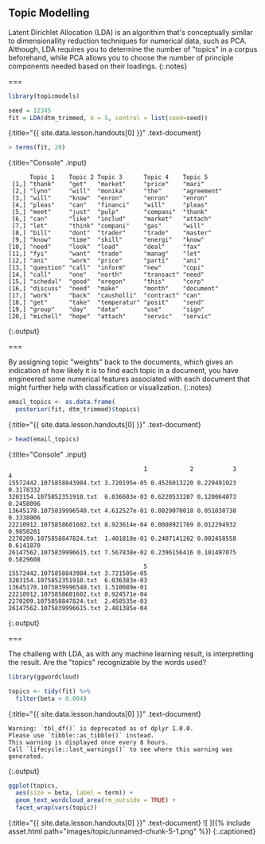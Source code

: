 ---
---

## Topic Modelling

Latent Dirichlet Allocation (LDA) is an algorithim that's conceptually similar
to dimensionallity reduction techniques for numerical data, such as PCA.
Although, LDA requires you to determine the number of "topics" in a corpus
beforehand, while PCA allows you to choose the number of principle components
needed based on their loadings.
{:.notes}

===



~~~r
library(topicmodels)

seed = 12345
fit = LDA(dtm_trimmed, k = 5, control = list(seed=seed))
~~~
{:title="{{ site.data.lesson.handouts[0] }}" .text-document}




~~~r
> terms(fit, 20)
~~~
{:title="Console" .input}


~~~
      Topic 1    Topic 2 Topic 3      Topic 4    Topic 5    
 [1,] "thank"    "get"   "market"     "price"    "mari"     
 [2,] "lynn"     "will"  "monika"     "the"      "agreement"
 [3,] "will"     "know"  "enron"      "enron"    "enron"    
 [4,] "pleas"    "can"   "financi"    "will"     "pleas"    
 [5,] "meet"     "just"  "pulp"       "compani"  "thank"    
 [6,] "can"      "like"  "includ"     "market"   "attach"   
 [7,] "let"      "think" "compani"    "gas"      "will"     
 [8,] "bill"     "dont"  "trader"     "trade"    "master"   
 [9,] "know"     "time"  "skill"      "energi"   "know"     
[10,] "need"     "look"  "load"       "deal"     "fax"      
[11,] "fyi"      "want"  "trade"      "manag"    "let"      
[12,] "ani"      "work"  "price"      "parti"    "ani"      
[13,] "question" "call"  "inform"     "new"      "copi"     
[14,] "call"     "one"   "north"      "transact" "need"     
[15,] "schedul"  "good"  "oregon"     "this"     "corp"     
[16,] "discuss"  "need"  "make"       "month"    "document" 
[17,] "work"     "back"  "causholli"  "contract" "can"      
[18,] "get"      "take"  "temperatur" "posit"    "send"     
[19,] "group"    "day"   "data"       "use"      "sign"     
[20,] "michell"  "hope"  "attach"     "servic"   "servic"   
~~~
{:.output}


===

By assigning topic "weights" back to the documents, which gives an indication of how likely it
is to find each topic in a document, you have engineered some numerical features associated
with each document that might further help with classification or visualization.
{:.notes}



~~~r
email_topics <- as.data.frame(
  posterior(fit, dtm_trimmed)$topics)
~~~
{:title="{{ site.data.lesson.handouts[0] }}" .text-document}




~~~r
> head(email_topics)
~~~
{:title="Console" .input}


~~~
                                      1            2           3         4
15572442.1075858843984.txt 3.720195e-05 0.4526013220 0.229491023 0.3178332
3203154.1075852351910.txt  6.036603e-03 0.6220533207 0.120064073 0.2458096
13645178.1075839996540.txt 4.612527e-01 0.0029070018 0.051030738 0.3338006
22210912.1075858601602.txt 8.923614e-04 0.0008921769 0.012294932 0.9850281
2270209.1075858847824.txt  1.401818e-01 0.2407141202 0.002458558 0.6141870
26147562.1075839996615.txt 7.567838e-02 0.2396156416 0.101497075 0.5829608
                                      5
15572442.1075858843984.txt 3.721505e-05
3203154.1075852351910.txt  6.036383e-03
13645178.1075839996540.txt 1.510089e-01
22210912.1075858601602.txt 8.924571e-04
2270209.1075858847824.txt  2.458535e-03
26147562.1075839996615.txt 2.481385e-04
~~~
{:.output}


===

The challeng with LDA, as with any machine learning result, is interpretting the
result. Are the "topics" recognizable by the words used?



~~~r
library(ggwordcloud)

topics <- tidy(fit) %>%
  filter(beta > 0.004)
~~~
{:title="{{ site.data.lesson.handouts[0] }}" .text-document}


~~~
Warning: `tbl_df()` is deprecated as of dplyr 1.0.0.
Please use `tibble::as_tibble()` instead.
This warning is displayed once every 8 hours.
Call `lifecycle::last_warnings()` to see where this warning was generated.
~~~
{:.output}


~~~r
ggplot(topics,
  aes(size = beta, label = term)) +
  geom_text_wordcloud_area(rm_outside = TRUE) +
  facet_wrap(vars(topic))
~~~
{:title="{{ site.data.lesson.handouts[0] }}" .text-document}
![ ]({% include asset.html path="images/topic/unnamed-chunk-5-1.png" %})
{:.captioned}

